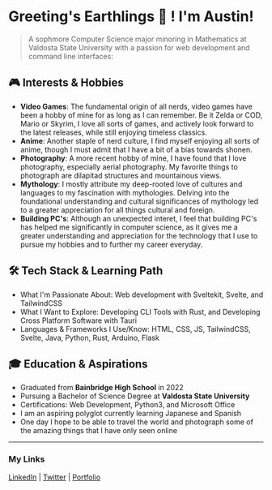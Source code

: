 <!--## 👋 Hi, I’m AustinCGause.
- 👀 I’m interested in Video Games, Anime, Wood Working, Drones, Photography, Coding, Mythology, and more...
- 🌱 I’m currently learning Python, Java, Vue, vite, Flask, Tailwind, & C#
- :computer: My passion is web development, my preferred stack is Flask, Tailwind, & Alpine.js, but I am learning Vite + Vue at the moment.
- :school: I graduated from Bainbridge High School in May of 2022, and am currently attending Valdosta State University with a major in Computer Science and a minor in mathematics.
- :mount_fuji: I love learning about other cultures and their languages, and hope to one day be a polyglot.-->

# Greeting's Earthlings 🖖 ! I'm Austin!

> A sophmore Computer Science major minoring in Mathematics at Valdosta State University with a passion for web development and command line interfaces:

## 🎮 Interests & Hobbies
- **Video Games**: The fundamental origin of all nerds, video games have been a hobby of mine for as long as I can remember. Be it Zelda or COD, Mario or Skyrim, I love all sorts of games, and actively look forward to the latest releases, while still enjoying timeless classics.
- **Anime**: Another staple of nerd culture, I find myself enjoying all sorts of anime, though I must admit that I have a bit of a bias towards shonen.
- **Photography**: A more recent hobby of mine, I have found that I love photography, especially aerial photography. My favorite things to photograph are dilapitad structures and mountainous views.
- **Mythology**: I mostly attribute my deep-rooted love of cultures and languages to my fascination with mythologies. Delving into the foundational understanding and cultural significances of mythology led to a greater appreciation for all things cultural and foreign.
- **Building PC's**: Although an unexpected interet, I feel that building PC's has helped me significantly in computer science, as it gives me a greater understanding and appreciation for the technology that I use to pursue my hobbies and to further my career everyday.
## 🛠️ Tech Stack & Learning Path
- What I'm Passionate About: Web development with Sveltekit, Svelte, and TailwindCSS
- What I Want to Explore: Developing CLI Tools with Rust, and Developing Cross Platform Software with Tauri
- Languages & Frameworks I Use/Know: HTML, CSS, JS, TailwindCSS, Svelte, Java, Python, Rust, Arduino, Flask
## 🎓 Education & Aspirations
- Graduated from **Bainbridge High School** in 2022
- Pursuing a Bachelor of Science Degree at **Valdosta State University**
- Certifications: Web Development, Python3, and Microsoft Office
- I am an aspiring polyglot currently learning Japanese and Spanish
- One day I hope to be able to travel the world and photograph some of the amazing things that I have only seen online
---
### My Links
[LinkedIn](https://www.linkedin.com/in/austincgause/) | [Twitter](https://twitter.com/Austin_Gause_) | [Portfolio](https://www.austingause.com)
